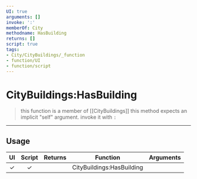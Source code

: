```yaml
---
UI: true
arguments: []
invoke: ':'
memberOf: City
methodname: HasBuilding
returns: []
script: true
tags:
- City/CityBuildings/_function
- function/UI
- function/script
---
```

# CityBuildings:HasBuilding
> this function is a member of [[CityBuildings]]
> this method expects an implicit "self" argument. invoke it with `:`
-----
## Usage
|  UI | Script | Returns | Function | Arguments |
|:---:|:------:|-------:|:--------:|:---------|
|✓|✓||CityBuildings:HasBuilding||
